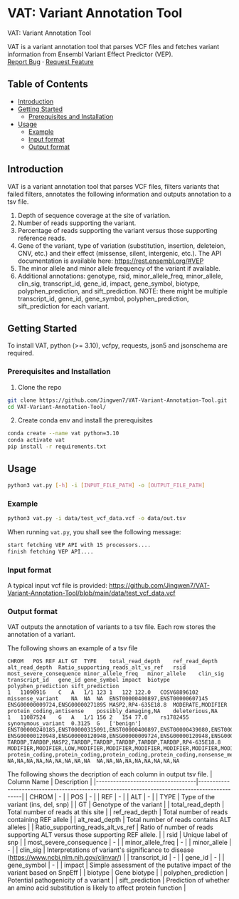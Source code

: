 # VAT: Variant Annotation Tool

VAT: Variant Annotation Tool
<p align="left">
VAT is a variant annotation tool that parses VCF files and fetches variant information from Ensembl Variant Effect Predictor (VEP).
<br />
<a href="https://github.com/github_username/repo_name/issues">Report Bug</a>
·
<a href="https://github.com/github_username/repo_name/issues">Request Feature</a>
</p>

<!-- TABLE OF CONTENTS -->
## Table of Contents

* [Introduction](#about-the-project)
* [Getting Started](#getting-started)
  * [Prerequisites and Installation](#prerequisites-and-installation)
* [Usage](#usage)
	* [Example](#example)
	* [Input format](#input)
	* [Output format](#output)



<!-- Introduction-->
## Introduction

VAT is a variant annotation tool that parses VCF files, filters variants that failed filters, annotates the following information and outputs annotation to a tsv file. 
1. Depth of sequence coverage at the site of variation.
2. Number of reads supporting the variant.
3. Percentage of reads supporting the variant versus those supporting reference reads.
4. Gene of the variant, type of variation (substitution, insertion, deleteion, CNV, etc.) and their effect (missense, silent, intergenic, etc.). The API
documentation is available here: https://rest.ensembl.org/#VEP
5. The minor allele and minor allele frequency of the variant if available.
6. Additional annotations: genotype, rsid, minor_allele_freq, minor_allele, clin_sig, transcript_id, gene_id, impact, gene_symbol, biotype, polyphen_prediction, and sift_prediction. NOTE: there might be multiple transcript_id, gene_id, gene_symbol, polyphen_prediction, sift_prediction for each variant. 


<!-- GETTING STARTED -->
## Getting Started

To install VAT, python (>= 3.10), vcfpy, requests, json5 and jsonschema are required. 

### Prerequisites and Installation
1. Clone the repo
```sh
git clone https://github.com/Jingwen7/VAT-Variant-Annotation-Tool.git
cd VAT-Variant-Annotation-Tool/
```

2. Create conda env and install the prerequisites
```sh
conda create --name vat python=3.10
conda activate vat
pip install -r requirements.txt
```



<!-- USAGE EXAMPLES -->
## Usage
```sh
python3 vat.py [-h] -i [INPUT_FILE_PATH] -o [OUTPUT_FILE_PATH]
```
### Example
```sh
python3 vat.py -i data/test_vcf_data.vcf -o data/out.tsv
```
When running `vat.py`, you shall see the following message:
```sh
start fetching VEP API with 15 processors....
finish fetching VEP API....
```

### Input format
A typical input vcf file is provided: https://github.com/Jingwen7/VAT-Variant-Annotation-Tool/blob/main/data/test_vcf_data.vcf

### Output format
VAT outputs the annotation of variants to a tsv file. Each row stores the annotation of a variant. 


The following shows an example of a tsv file
```
CHROM	POS	REF	ALT	GT	TYPE	total_read_depth	ref_read_depth	alt_read_depth	Ratio_supporting_reads_alt_vs_ref	rsid	most_severe_consequence	minor_allele_freq	minor_allele	clin_sig	transcript_id	gene_id	gene_symbol	impact	biotype	polyphen_prediction	sift_prediction
1	11090916	C	A	1/1	123	1	122	122.0	COSV68896102	missense_variant	NA	NA	NA	ENST00000400897,ENST00000607145	ENSG00000009724,ENSG00000271895	MASP2,RP4-635E18.8	MODERATE,MODIFIER	protein_coding,antisense	possibly_damaging,NA	deleterious,NA
1	11087524	G	A	1/1	156	2	154	77.0	rs1782455	synonymous_variant	0.3125	G	['benign']	ENST00000240185,ENST00000315091,ENST00000400897,ENST00000439080,ENST00000473869,ENST00000477447,ENST00000480464,ENST00000496840,ENST00000607145	ENSG00000120948,ENSG00000120948,ENSG00000009724,ENSG00000120948,ENSG00000120948,ENSG00000120948,ENSG00000120948,ENSG00000120948,ENSG00000271895	TARDBP,TARDBP,MASP2,TARDBP,TARDBP,TARDBP,TARDBP,TARDBP,RP4-635E18.8	MODIFIER,MODIFIER,LOW,MODIFIER,MODIFIER,MODIFIER,MODIFIER,MODIFIER,MODIFIER	protein_coding,protein_coding,protein_coding,protein_coding,nonsense_mediated_decay,nonsense_mediated_decay,processed_transcript,nonsense_mediated_decay,antisense	NA,NA,NA,NA,NA,NA,NA,NA,NA	NA,NA,NA,NA,NA,NA,NA,NA,NA
```

The following shows the decription of each column in output tsv file. 
| Column Name                       | Description                                                                                  |
|-----------------------------------|----------------------------------------------------------------------------------------------|
| CHROM                             | -                                                                                            |
| POS                               | -                                                                                            |
| REF                               | -                                                                                            |
| ALT                               | -                                                                                            |
| TYPE                              | Type of the variant (ins, del, snp)                                                          |
| GT                                | Genotype of the variant                                                                      |
| total_read_depth                  | Total number of reads at this site                                                           |
| ref_read_depth                    | Total number of reads containing REF allele                                                  |
| alt_read_depth                    | Total number of reads contains ALT alleles                                                   |
| Ratio_supporting_reads_alt_vs_ref | Ratio of number of reads supporting ALT versus those supporting REF allele.                  |
| rsid                              | Unique label of snp                                                                          |
| most_severe_consequence           | -                                                                                            |
| minor_allele_freq                 | -                                                                                            |
| minor_allele                      | -                                                                                            |
| clin_sig                          | Interpretations of variant's significance to disease (https://www.ncbi.nlm.nih.gov/clinvar/) |
| transcript_id                     | -                                                                                            |
| gene_id                           | -                                                                                            |
| gene_symbol                       | -                                                                                            |
| impact                            | Simple assessment of the putative impact of the variant based on SnpEff                      |
| biotype                           | Gene biotype                                                                                 |
| polyphen_prediction               | Potential pathogenicity of a variant                                                         |
| sift_prediction                   | Prediction of whether an amino acid substitution is likely to affect protein function        |
